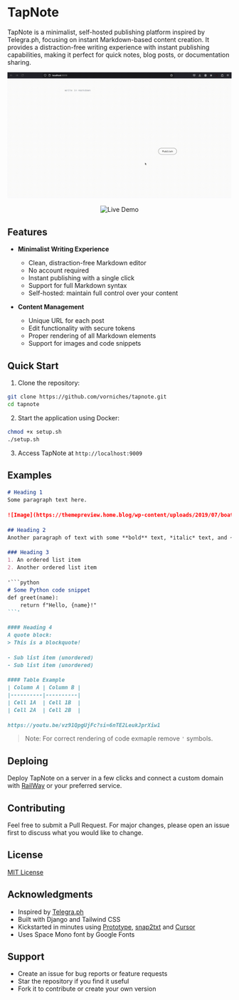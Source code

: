 # TapNote

TapNote is a minimalist, self-hosted publishing platform inspired by Telegra.ph, focusing on instant Markdown-based content creation. It provides a distraction-free writing experience with instant publishing capabilities, making it perfect for quick notes, blog posts, or documentation sharing.

![Demo](media/demo.gif)
<p align="center">
  <a href="https://tapnote-production.up.railway.app/" target="_blank" style="text-decoration:none;">
    <img src="https://img.shields.io/badge/Live%20Demo-Tap%20Here-blue?style=for-the-badge" alt="Live Demo">
  </a>
</p>

## Features

- **Minimalist Writing Experience**
  - Clean, distraction-free Markdown editor
  - No account required
  - Instant publishing with a single click
  - Support for full Markdown syntax
  - Self-hosted: maintain full control over your content

- **Content Management**
  - Unique URL for each post
  - Edit functionality with secure tokens
  - Proper rendering of all Markdown elements
  - Support for images and code snippets

## Quick Start

1. Clone the repository:
```bash
git clone https://github.com/vorniches/tapnote.git
cd tapnote
```

2. Start the application using Docker:
```bash
chmod +x setup.sh
./setup.sh
```

3. Access TapNote at `http://localhost:9009`

## Examples

```Markdown
# Heading 1
Some paragraph text here.

![Image](https://themepreview.home.blog/wp-content/uploads/2019/07/boat.jpg)

## Heading 2
Another paragraph of text with some **bold** text, *italic* text, and ~~strikethrough~~ text.

### Heading 3
1. An ordered list item
2. Another ordered list item

'```python
# Some Python code snippet
def greet(name):
    return f"Hello, {name}!"
```'

#### Heading 4
A quote block:
> This is a blockquote!

- Sub list item (unordered)
- Sub list item (unordered)

#### Table Example
| Column A | Column B |
|----------|----------|
| Cell 1A  | Cell 1B  |
| Cell 2A  | Cell 2B  |

https://youtu.be/vz91QpgUjFc?si=6nTE2LeukJprXiw1
```

> Note: For correct rendering of code exmaple remove `'` symbols.

## Deploing

Deploy TapNote on a server in a few clicks and connect a custom domain with [RailWay](https://railway.com?referralCode=eKC9tt) or your preferred service.

## Contributing

Feel free to submit a Pull Request. For major changes, please open an issue first to discuss what you would like to change.

## License

[MIT License](LICENSE)

## Acknowledgments

- Inspired by [Telegra.ph](https://telegra.ph)
- Built with Django and Tailwind CSS
- Kickstarted in minutes using [Prototype](https://github.com/vorniches/prototype), [snap2txt](https://github.com/vorniches/snap2txt) and [Cursor](https://cursor.so)
- Uses Space Mono font by Google Fonts

## Support

- Create an issue for bug reports or feature requests
- Star the repository if you find it useful
- Fork it to contribute or create your own version